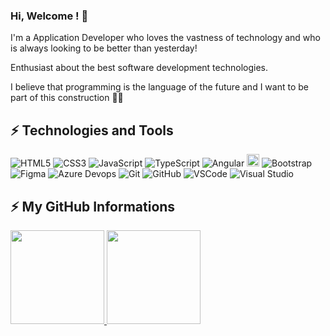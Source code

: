 ### Hi, Welcome ! 👋

I'm a Application Developer who loves the vastness of technology and who is always looking to be better than yesterday!

Enthusiast about the best software development technologies.

I believe that programming is the language of the future and I want to be part of this construction 👩‍💻

## ⚡ Technologies and Tools

![HTML5](https://img.shields.io/badge/-HTML5-E34F26?style=flat-square&logo=html5&logoColor=white)
![CSS3](https://img.shields.io/badge/-CSS3-1572B6?style=flat-square&logo=css3)
![JavaScript](https://img.shields.io/badge/-JavaScript-black?style=flat-square&logo=javascript)
![TypeScript](https://img.shields.io/badge/-TypeScript-007ACC?style=flat-square&logo=typescript)
![Angular](https://img.shields.io/badge/-Angular-DD0031?style=flat-square&logo=angular)
<img src="https://img.shields.io/badge/react%20-%2320232a.svg?&style=for-the-badge&logo=react&logoColor=%2361DAFB" height="20"/>
![Bootstrap](https://img.shields.io/badge/-Bootstrap-563D7C?style=flat-square&logo=bootstrap)
![Figma](https://img.shields.io/badge/Figma-F24E1E?style=flat-squaree&logo=figma&logoColor=white)
![Azure Devops](https://img.shields.io/badge/Azure_DevOps-0078D7?style=flat-square&logo=azure-devops&logoColor=white)
![Git](https://img.shields.io/badge/-Git-black?style=flat-square&logo=git)
![GitHub](https://img.shields.io/badge/-GitHub-181717?style=flat-square&logo=github)
![VSCode](https://img.shields.io/badge/-VSCode-007ACC?style=flat-square&logo=visual-studio-code&logoColor=white)
![Visual Studio](https://img.shields.io/badge/Visual_Studio-5C2D91?style=flat-square&logo=visual%20studio&logoColor=white)


## ⚡ My GitHub Informations 

<a href="https://github.com/camilasmarques">
  <img height="150em" src="https://github-readme-stats.vercel.app/api?username=camilasmarques&theme=dracula&show_icons=true"/>
  <img height="150em" src="https://github-readme-stats.vercel.app/api/top-langs/?username=camilasmarques&layout=compact&theme=dracula"/>
<div>

